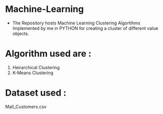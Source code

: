# Machine-Learning

  - The Repository hosts Machine Learning Clustering Algortihms Implemented by me in PYTHON for creating a cluster of different value objects.

# Algorithm used are :
  1. Heirarchical Clustering
  2. K-Means Clustering

# Dataset used :

  Mall_Customers.csv
  


